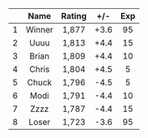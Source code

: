 | |Name|Rating|+/-|Exp|
|-|:--:|:----:|:-:|:-:|
|1|Winner|1,877|+3.6|95|
|2|Uuuu|1,813|+4.4|15|
|3|Brian|1,809|+4.4|10|
|4|Chris|1,804|+4.5|5|
|5|Chuck|1,796|-4.5|5|
|6|Modi|1,791|-4.4|10|
|7|Zzzz|1,787|-4.4|15|
|8|Loser|1,723|-3.6|95|

